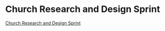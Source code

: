 # Church Research and Design Sprint

[Church Research and Design Sprint ](http://katherinemichel.gitbooks.io/church-website-and-marketing-on-a-budget/content/research_and_design_sprint.html)



